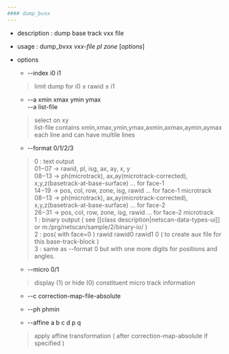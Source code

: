 ```yaml
---
#### dump_bvxx
---
```


+ description : dump base track vxx file
+ usage : dump_bvxx *vxx-file* *pl* *zone* [*options*]
+ options
  - --index i0 i1
  > limit dump for i0 &le; rawid &le; i1  

  - --a xmin xmax ymin ymax  
    --a list-file
  > select on xy  
  > list-file contains xmin,xmax,ymin,ymax,axmin,axmax,aymin,aymax each line and can have multile lines  

  - --format 0/1/2/3
  > 0 : text output  
  >     $01-$07 -> rawid, pl, isg, ax, ay, x, y  
  >     $08-$13 -> ph(microtrack), ax,ay(microtrack-corrected), x,y,z(basetrack-at-base-surface) ... for face-1  
  >     $14-$19 -> pos, col, row, zone, isg, rawid ... for face-1 microtrack   
  >     $08-$13 -> ph(microtrack), ax,ay(microtrack-corrected), x,y,z(basetrack-at-base-surface) ... for face-2  
  >     $26-$31 -> pos, col, row, zone, isg, rawid ... for face-2 microtrack  
  > 1 : binary output  ( see [[class description|netscan-data-types-ui]] or m:/prg/netscan/sample/2/binary-io/ )  
  > 2 : pos( with face=0 ) rawid rawid0 rawid1 0 ( to create aux file for this base-track-block )  
  > 3 : same as --format 0 but with one more digits for positions and angles.  

  - --micro 0/1
  > display (1) or hide (0) constituent micro track information  

  - --c correction-map-file-absolute
  - --ph phmin

  - --affine a b c d p q
  > apply affine transformation ( after correction-map-absolute if specified )  
